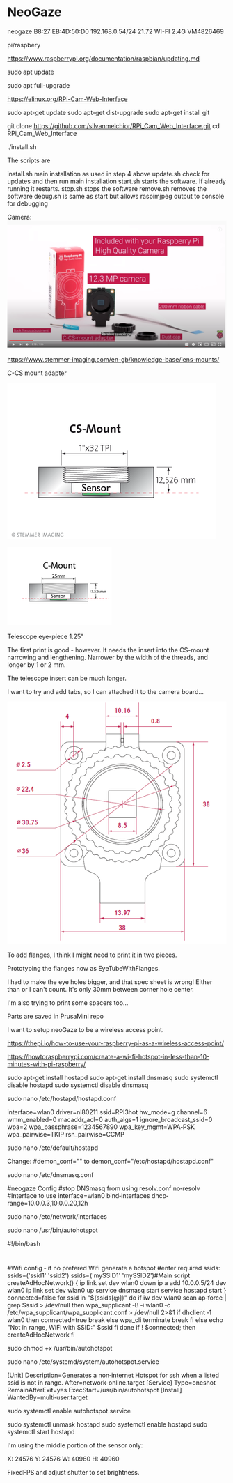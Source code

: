 # NeoGaze

neogaze	B8:27:EB:4D:50:D0	192.168.0.54/24	21.72	WI-FI 2.4G VM4826469

pi/raspbery


https://www.raspberrypi.org/documentation/raspbian/updating.md

sudo apt update

sudo apt full-upgrade



https://elinux.org/RPi-Cam-Web-Interface


sudo apt-get update
sudo apt-get dist-upgrade
sudo apt-get install git

git clone https://github.com/silvanmelchior/RPi_Cam_Web_Interface.git
cd RPi_Cam_Web_Interface

./install.sh

The scripts are

install.sh main installation as used in step 4 above
update.sh check for updates and then run main installation
start.sh starts the software. If already running it restarts.
stop.sh stops the software
remove.sh removes the software
debug.sh is same as start but allows raspimjpeg output to console for debugging

Camera:
![Alt text](./camera01.png)

https://www.stemmer-imaging.com/en-gb/knowledge-base/lens-mounts/

C-CS mount adapter

![Alt text](./CS-Mount-I0.png)

![Alt text](./C-Mount-I1.png)

Telescope eye-piece 1.25"

The first print is good - however.
It needs the insert into the CS-mount narrowing and lengthening.
Narrower by the width of the threads, and longer by 1 or 2 mm.

The telescope insert can be much longer.

I want to try and add tabs, so I can attached it to the camera board...

![Alt text](./PiHQSpec.png)

To add flanges, I think I might need to print it in two pieces.

Prototyping the flanges now as EyeTubeWithFlanges.

I had to make the eye holes bigger, and that spec sheet is wrong! Either than or I can't count.
It's only 30mm between corner hole center.

I'm also trying to print some spacers too...

Parts are saved in PrusaMini repo


I want to setup neoGaze to be a wireless access point.

https://thepi.io/how-to-use-your-raspberry-pi-as-a-wireless-access-point/

https://howtoraspberrypi.com/create-a-wi-fi-hotspot-in-less-than-10-minutes-with-pi-raspberry/

sudo apt-get install hostapd
sudo apt-get install dnsmasq
sudo systemctl disable hostapd
sudo systemctl disable dnsmasq

sudo nano /etc/hostapd/hostapd.conf

interface=wlan0
driver=nl80211
ssid=RPI3hot
hw_mode=g
channel=6
wmm_enabled=0
macaddr_acl=0
auth_algs=1
ignore_broadcast_ssid=0
wpa=2
wpa_passphrase=1234567890
wpa_key_mgmt=WPA‐PSK
wpa_pairwise=TKIP
rsn_pairwise=CCMP


sudo nano /etc/default/hostapd

Change:
#demon_conf=""
to
demon_conf="/etc/hostapd/hostapd.conf"


sudo nano /etc/dnsmasq.conf

#neogaze Config
#stop DNSmasq from using resolv.conf
no‐resolv
#Interface to use
interface=wlan0
bind‐interfaces
dhcp‐range=10.0.0.3,10.0.0.20,12h


sudo nano /etc/network/interfaces


sudo nano /usr/bin/autohotspot


#!/bin/bash
#
#Wifi config ‐ if no prefered Wifi generate a hotspot
#enter required ssids: ssids=('ssid1' 'ssid2')
ssids=('mySSID1' 'mySSID2')#Main script
createAdHocNetwork()
{
    ip link set dev wlan0 down
    ip a add 10.0.0.5/24 dev wlan0
    ip link set dev wlan0 up
    service dnsmasq start
    service hostapd start
}
connected=false
for ssid in "${ssids[@]}"
do
    if iw dev wlan0 scan ap‐force | grep $ssid > /dev/null
    then
        wpa_supplicant ‐B ‐i wlan0 ‐c /etc/wpa_supplicant/wpa_supplicant.conf > /dev/null 2>&1
        if dhclient ‐1 wlan0
        then
            connected=true
            break
        else
            wpa_cli terminate
            break
        fi
    else
        echo "Not in range, WiFi with SSID:" $ssid
    fi
done
if ! $connected; then
    createAdHocNetwork
fi


sudo chmod +x /usr/bin/autohotspot

sudo nano /etc/systemd/system/autohotspot.service

[Unit]
Description=Generates a non‐internet Hotspot for ssh when a listed ssid is not in range.
After=network‐online.target
[Service]
Type=oneshot
RemainAfterExit=yes
ExecStart=/usr/bin/autohotspot
[Install]
WantedBy=multi‐user.target


sudo systemctl enable autohotspot.service

sudo systemctl unmask hostapd
sudo systemctl enable hostapd
sudo systemctl start hostapd

I'm using the middle portion of the sensor only:

X: 24576 Y: 24576
W: 40960 H: 40960

FixedFPS and adjust shutter to set brightness.